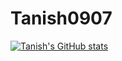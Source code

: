 # Tanish0907
[![Tanish's GitHub stats](https://github-readme-stats.vercel.app/api?username=Tanish0907)](https://github.com/anuraghazra/github-readme-stats)